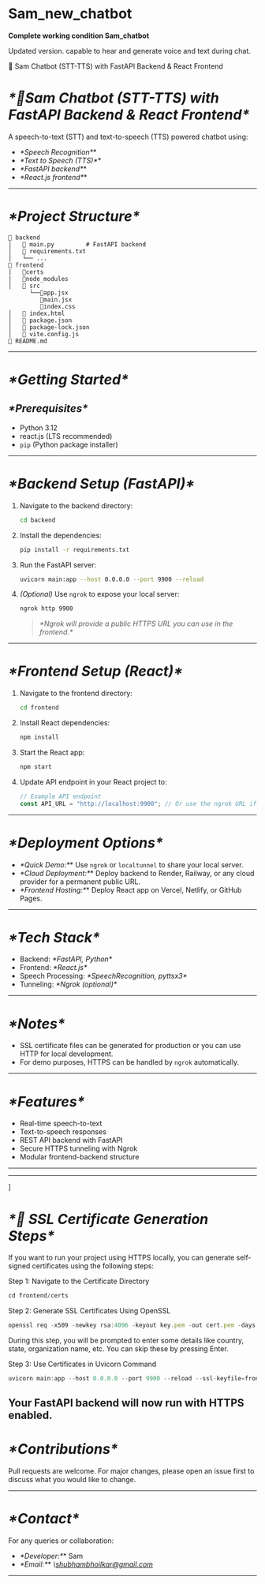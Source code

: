# Sam_new_chatbot
**Complete working condition Sam_chatbot**

Updated version. capable to hear and generate voice and text during chat.

🚀 Sam Chatbot (STT-TTS) with FastAPI Backend & React Frontend

# *\*🚀Sam Chatbot (STT-TTS) with FastAPI Backend & React Frontend\**

A speech-to-text (STT) and text-to-speech (TTS) powered chatbot using:

* *\*Speech Recognition\**\*
* *\*Text to Speech (TTS)\**\*
* *\*FastAPI backend\**\*
* *\*React.js frontend\**\*

---

# *\*Project Structure\**

```text
🔹 backend
│   🔹 main.py         # FastAPI backend
│   🔹 requirements.txt
│   └── ...
🔹 frontend
|   🔹certs
|   🔹node_modules
│   🔹 src
      └──🔹app.jsx
         🔹main.jsx
         🔹index.css
│   🔹 index.html
│   🔹 package.json
│   🔹 package-lock.json
│   🔹 vite.config.js
🔹 README.md
```

---

# *\*Getting Started\**

## *\*Prerequisites\**

* Python 3.12
* react.js (LTS recommended)
* `pip` (Python package installer)

---

# *\*Backend Setup (FastAPI)\**

1. Navigate to the backend directory:

   ```bash
   cd backend
   ```

2. Install the dependencies:

   ```bash
   pip install -r requirements.txt
   ```

3. Run the FastAPI server:

   ```bash
   uvicorn main:app --host 0.0.0.0 --port 9900 --reload
   ```

4. *(Optional)* Use `ngrok` to expose your local server:

   ```bash
   ngrok http 9900
   ```

   > *\*Ngrok will provide a public HTTPS URL you can use in the frontend.\**

---

# *\*Frontend Setup (React)\**

1. Navigate to the frontend directory:

   ```bash
   cd frontend
   ```

2. Install React dependencies:

   ```bash
   npm install
   ```

3. Start the React app:

   ```bash
   npm start
   ```

4. Update API endpoint in your React project to:

   ```javascript
   // Example API endpoint
   const API_URL = "http://localhost:9900"; // Or use the ngrok URL if tunneling
   ```

---

# *\*Deployment Options\**

* *\*Quick Demo:\**\* Use `ngrok` or `localtunnel` to share your local server.
* *\*Cloud Deployment:\**\* Deploy backend to Render, Railway, or any cloud provider for a permanent public URL.
* *\*Frontend Hosting:\**\* Deploy React app on Vercel, Netlify, or GitHub Pages.

---

# *\*Tech Stack\**

* Backend: *\*FastAPI, Python\**
* Frontend: *\*React.js\**
* Speech Processing: *\*SpeechRecognition, pyttsx3\**
* Tunneling: *\*Ngrok (optional)\**

---

# *\*Notes\**

* SSL certificate files can be generated for production or you can use HTTP for local development.
* For demo purposes, HTTPS can be handled by `ngrok` automatically.

---

# *\*Features\**

* Real-time speech-to-text
* Text-to-speech responses
* REST API backend with FastAPI
* Secure HTTPS tunneling with Ngrok
* Modular frontend-backend structure

---
---
]

# *\*🔧 SSL Certificate Generation Steps\**

If you want to run your project using HTTPS locally, you can generate self-signed certificates using the following steps:

Step 1: Navigate to the Certificate Directory
```javascript
cd frontend/certs
```
Step 2: Generate SSL Certificates Using OpenSSL
```javascript
openssl req -x509 -newkey rsa:4096 -keyout key.pem -out cert.pem -days 365 -nodes
```
During this step, you will be prompted to enter some details like country, state, organization name, etc. You can skip these by pressing Enter.

Step 3: Use Certificates in Uvicorn Command
```javascript
uvicorn main:app --host 0.0.0.0 --port 9900 --reload --ssl-keyfile=frontend/certs/key.pem --ssl-certfile=frontend/certs/cert.pem
```
Your FastAPI backend will now run with HTTPS enabled.
---

# *\*Contributions\**

Pull requests are welcome. For major changes, please open an issue first to discuss what you would like to change.

---

# *\*Contact\**

For any queries or collaboration:

* *\*Developer:\**\* Sam
* *\*Email:\**\* *\shubhambhoilkar@gmail.com*

---
